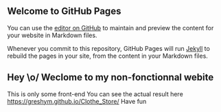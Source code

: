 ## Welcome to GitHub Pages

You can use the [editor on GitHub](https://github.com/Greshym/Clothe_Store/edit/master/README.md) to maintain and preview the content for your website in Markdown files.

Whenever you commit to this repository, GitHub Pages will run [Jekyll](https://jekyllrb.com/) to rebuild the pages in your site, from the content in your Markdown files.

## Hey \o/ Weclome to my non-fonctionnal webite

This is only some front-end
You can see the actual result here https://greshym.github.io/Clothe_Store/
Have fun
